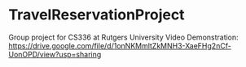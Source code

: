 # TravelReservationProject
Group project for CS336 at Rutgers University
Video Demonstration: https://drive.google.com/file/d/1onNKMmltZkMNH3-XaeFHg2nCf-UonOPD/view?usp=sharing
